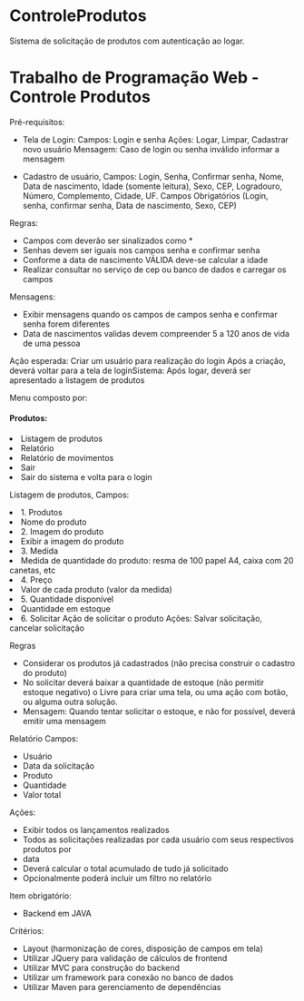# ControleProdutos
Sistema de solicitação de produtos com autenticação ao logar.


# Trabalho de Programação Web - Controle Produtos

Pré-requisitos:
* Tela de Login: Campos: Login e senha
Ações: Logar, Limpar, Cadastrar novo usuário
Mensagem: Caso de login ou senha inválido informar a mensagem

* Cadastro de usuário, Campos: 
Login, Senha, Confirmar senha, Nome, Data de nascimento, Idade (somente leitura), Sexo, CEP, Logradouro, Número, Complemento, Cidade, UF. Campos Obrigatórios (Login, senha, confirmar senha, Data de nascimento, Sexo, CEP)

Regras:
* Campos com deverão ser sinalizados como *
* Senhas devem ser iguais nos campos senha e confirmar senha
* Conforme a data de nascimento VÁLIDA deve-se calcular a idade
* Realizar consultar no serviço de cep ou banco de dados e carregar os campos

Mensagens:
* Exibir mensagens quando os campos de campos senha e confirmar senha forem diferentes
* Data de nascimentos validas devem compreender 5 a 120 anos de vida de uma pessoa

Ação esperada:
Criar um usuário para realização do login
Após a criação, deverá voltar para a tela de loginSistema:
Após logar, deverá ser apresentado a listagem de produtos

Menu composto por:
<h4>Produtos:</h4>
<li> Listagem de produtos
<li> Relatório
<li> Relatório de movimentos
<li> Sair
<li> Sair do sistema e volta para o login

Listagem de produtos, Campos:
<li> 1. Produtos
<li>   Nome do produto
<li> 2. Imagem do produto
<li>   Exibir a imagem do produto
<li> 3. Medida
<li>   Medida de quantidade do produto: resma de 100 papel A4, caixa com 20 canetas, etc
<li> 4. Preço
<li>   Valor de cada produto (valor da medida)
<li> 5. Quantidade disponível
<li>   Quantidade em estoque
<li> 6. Solicitar
Ação de solicitar o produto
Ações: Salvar solicitação, cancelar solicitação

Regras
* Considerar os produtos já cadastrados (não precisa construir o cadastro do produto)
* No solicitar deverá baixar a quantidade de estoque (não permitir estoque negativo) o Livre para criar uma tela, ou uma ação com botão, ou alguma outra solução.
* Mensagem: Quando tentar solicitar o estoque, e não for possível, deverá emitir uma mensagem

Relatório Campos:
* Usuário
* Data da solicitação
* Produto
* Quantidade
* Valor total

Ações:
* Exibir todos os lançamentos realizados
* Todos as solicitações realizadas por cada usuário com seus respectivos produtos por
* data
* Deverá calcular o total acumulado de tudo já solicitado
* Opcionalmente poderá incluir um filtro no relatório

Item obrigatório:
* Backend em JAVA

Critérios:
* Layout (harmonização de cores, disposição de campos em tela)
* Utilizar JQuery para validação de cálculos de frontend
* Utilizar MVC para construção do backend
* Utilizar um framework para conexão no banco de dados
* Utilizar Maven para gerenciamento de dependências
